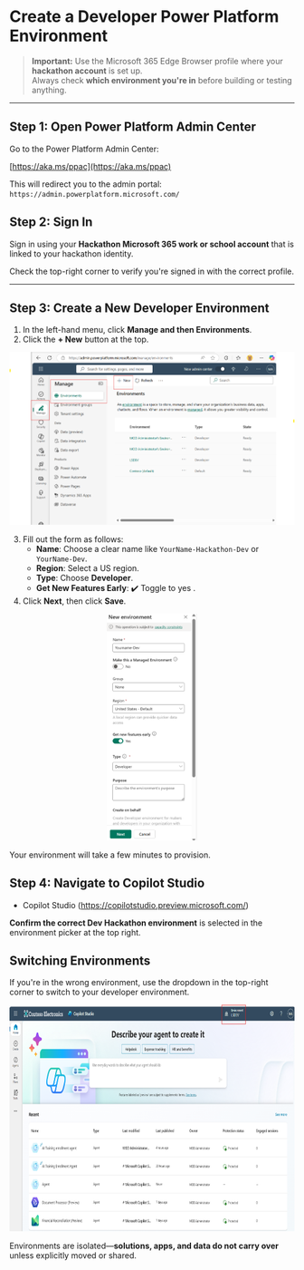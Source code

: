 
#  Create a Developer Power Platform Environment

> **Important:** Use the Microsoft 365 Edge Browser profile where your **hackathon account** is set up.  
> Always check **which environment you're in** before building or testing anything.

---

## Step 1: Open Power Platform Admin Center

Go to the Power Platform Admin Center:

[https://aka.ms/ppac](https://aka.ms/ppac)


This will redirect you to the admin portal:  
`https://admin.powerplatform.microsoft.com/`



##  Step 2: Sign In

Sign in using your **Hackathon Microsoft 365 work or school account** that is linked to your hackathon identity.

Check the top-right corner to verify you're signed in with the correct profile.

---

##  Step 3: Create a New Developer Environment

1. In the left-hand menu, click **Manage and then Environments**.
2. Click the **+ New** button at the top.
<p align="center">
  <img src="Documents/Images/Environments.png" alt="Environments screen" width="600"/>
</p>


3. Fill out the form as follows:
    - **Name**: Choose a clear name like `YourName-Hackathon-Dev` or `YourName-Dev`.
    - **Region**: Select a US region.
    - **Type**: Choose **Developer**.
    - **Get New Features Early**: ✔️ Toggle to yes .
4. Click **Next**, then click **Save**.


<p align="center">
  <img src="Documents/Images/DevEnvt.png" alt="Environments screen" height="400"/>
</p>

Your environment will take a few minutes to provision.

## Step 4: Navigate to Copilot Studio

- Copilot Studio (https://copilotstudio.preview.microsoft.com/)

 **Confirm the correct Dev Hackathon environment** is selected in the environment picker at the top right.



##  Switching Environments

If you're in the wrong environment, use the dropdown in the top-right corner to switch to your developer environment.

<p align="center">
  <img src="Documents/Images/chooseenvt.png" alt="Environments screen" height="400"/>
</p>

Environments are isolated—**solutions, apps, and data do not carry over** unless explicitly moved or shared.


